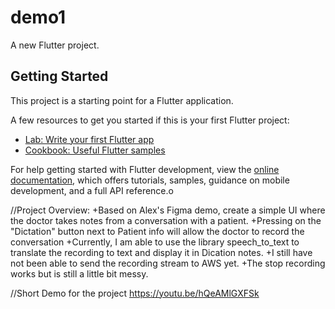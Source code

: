# demo1

A new Flutter project.

## Getting Started

This project is a starting point for a Flutter application.

A few resources to get you started if this is your first Flutter project:

- [Lab: Write your first Flutter app](https://docs.flutter.dev/get-started/codelab)
- [Cookbook: Useful Flutter samples](https://docs.flutter.dev/cookbook)

For help getting started with Flutter development, view the
[online documentation](https://docs.flutter.dev/), which offers tutorials,
samples, guidance on mobile development, and a full API reference.o 

//Project Overview:
+Based on Alex's Figma demo, create a simple UI where the doctor takes notes from a conversation with a patient. 
+Pressing on the "Dictation" button next to Patient info will allow the doctor to record the conversation
+Currently, I am able to use the library speech_to_text to translate the recording to text and display it in Dication notes.
+I still have not been able to send the recording stream to AWS yet.
+The stop recording works but is still a little bit messy. 


//Short Demo for the project
https://youtu.be/hQeAMlGXFSk
